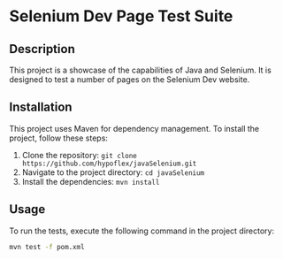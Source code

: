 # Selenium Dev Page Test Suite

## Description

This project is a showcase of the capabilities of Java and Selenium. It is designed to test a number of pages on the Selenium Dev website.

## Installation

This project uses Maven for dependency management. To install the project, follow these steps:

1. Clone the repository: `git clone https://github.com/hypoflex/javaSelenium.git`
2. Navigate to the project directory: `cd javaSelenium`
3. Install the dependencies: `mvn install`

## Usage

To run the tests, execute the following command in the project directory:

```bash
mvn test -f pom.xml